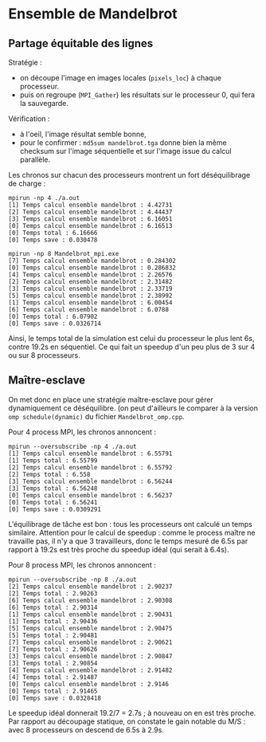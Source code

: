 # Ensemble de Mandelbrot

## Partage équitable des lignes

Stratégie : 
* on découpe l'image en images locales (`pixels_loc`) à chaque processeur.
* puis on regroupe (`MPI_Gather`) les résultats sur le processeur 0, qui fera la sauvegarde.

Vérification : 
* à l'oeil, l'image résultat semble bonne,
* pour le confirmer : `md5sum mandelbrot.tga` donne bien la même checksum sur l'image séquentielle et sur l'image issue du calcul parallèle.


Les chronos sur chacun des processeurs montrent un fort déséquilibrage de charge :

	mpirun -np 4 ./a.out
	[1] Temps calcul ensemble mandelbrot : 4.42731
	[2] Temps calcul ensemble mandelbrot : 4.44437
	[3] Temps calcul ensemble mandelbrot : 6.16051
	[0] Temps calcul ensemble mandelbrot : 6.16513
	[0] Temps total : 6.16666
	[0] Temps save : 0.030478

    mpirun -np 8 Mandelbrot_mpi.exe
	[7] Temps calcul ensemble mandelbrot : 0.284302
	[0] Temps calcul ensemble mandelbrot : 0.286832
	[4] Temps calcul ensemble mandelbrot : 2.26576
	[2] Temps calcul ensemble mandelbrot : 2.31482
	[3] Temps calcul ensemble mandelbrot : 2.33719
	[5] Temps calcul ensemble mandelbrot : 2.38992
	[1] Temps calcul ensemble mandelbrot : 6.00454
	[6] Temps calcul ensemble mandelbrot : 6.0788
	[0] Temps total : 6.07902
	[0] Temps save : 0.0326714

Ainsi, le temps total de la simulation est celui du processeur le plus lent 6s, contre 19.2s en séquentiel. 
Ce qui fait un speedup d'un peu plus de 3 sur 4 ou sur 8 processeurs. 


## Maître-esclave

On met donc en place une stratégie maître-esclave pour gérer dynamiquement ce déséquilibre.
(on peut d'ailleurs le comparer à la version `omp schedule(dynamic)` du fichier `Mandelbrot_omp.cpp`.


Pour 4 process MPI, les chronos annoncent :

	mpirun --oversubscribe -np 4 ./a.out
	[1] Temps calcul ensemble mandelbrot : 6.55791
	[1] Temps total : 6.55799
	[2] Temps calcul ensemble mandelbrot : 6.55792
	[2] Temps total : 6.558
	[3] Temps calcul ensemble mandelbrot : 6.56244
	[3] Temps total : 6.56248
	[0] Temps calcul ensemble mandelbrot : 6.56237
	[0] Temps total : 6.56241
	[0] Temps save : 0.0309291

L'équilibrage de tâche est bon : tous les processeurs ont calculé un temps similaire.
Attention pour le calcul de speedup : comme le process maître ne travaille pas, il n'y a que 3 travailleurs, donc le temps mesuré de 6.5s par rapport à 19.2s est très proche du speedup idéal (qui serait à 6.4s).


Pour 8 process MPI, les chronos annoncent :

	mpirun --oversubscribe -np 8 ./a.out
	[2] Temps calcul ensemble mandelbrot : 2.90237
	[2] Temps total : 2.90263
	[6] Temps calcul ensemble mandelbrot : 2.90308
	[6] Temps total : 2.90314
	[1] Temps calcul ensemble mandelbrot : 2.90431
	[1] Temps total : 2.90436
	[5] Temps calcul ensemble mandelbrot : 2.90475
	[5] Temps total : 2.90481
	[7] Temps calcul ensemble mandelbrot : 2.90621
	[7] Temps total : 2.90626
	[3] Temps calcul ensemble mandelbrot : 2.90847
	[3] Temps total : 2.90854
	[4] Temps calcul ensemble mandelbrot : 2.91482
	[4] Temps total : 2.91487
	[0] Temps calcul ensemble mandelbrot : 2.9146
	[0] Temps total : 2.91465
	[0] Temps save : 0.0328418

Le speedup idéal donnerait 19.2/7 = 2.7s ; à nouveau on en est très proche.
Par rapport au découpage statique, on constate le gain notable du M/S : avec 8 processeurs on descend de 6.5s à 2.9s.
